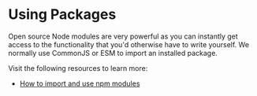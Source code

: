 # Using Packages

Open source Node modules are very powerful as you can instantly get access to the functionality that you'd otherwise have to write yourself. We normally use CommonJS or ESM to import an installed package.

Visit the following resources to learn more:

- [How to import and use npm modules](https://learn.coderslang.com/0014-how-to-import-and-use-npm-modules/)
